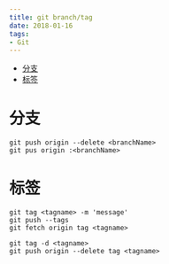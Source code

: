 ```yaml
---
title: git branch/tag
date: 2018-01-16
tags:
- Git
---
```

<!-- TOC -->

- [分支](#分支)
- [标签](#标签)

<!-- /TOC -->

# 分支

```
git push origin --delete <branchName>
git pus origin :<branchName>
```

# 标签

```
git tag <tagname> -m 'message'
git push --tags
git fetch origin tag <tagname>
```
```
git tag -d <tagname>
git push origin --delete tag <tagname>
```